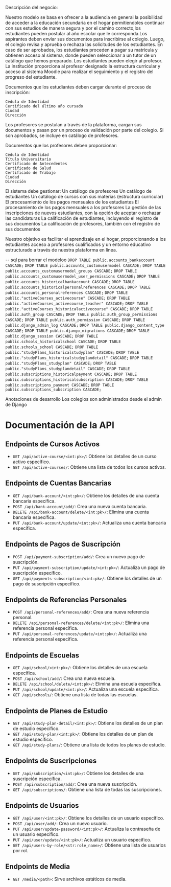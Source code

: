Descripción del negocio:

Nuestro modelo se basa en ofrecer a la audiencia en general la posibilidad de acceder a la educación secundaria en el hogar permitiendoles continuar con sus estudios de manera segura y por el camino correcto,los estudiantes pueden postular al año escolar que le corresponda.Los aspirantes deben enviar sus documentos para inscribirse al colegio. Luego, el colegio revisa y aprueba o rechaza las solicitudes de los estudiantes. En caso de ser aprobados, los estudiantes proceden a pagar su matrícula y obtienen acceso al sistema, donde pueden seleccionar a un tutor de un catálogo que hemos preparado. Los estudiantes pueden elegir al profesor. La institución proporciona al profesor designado la estructura curricular y acceso al sistema Moodle para realizar el seguimiento y el registro del progreso del estudiante.

Documentos que los estudiantes deben cargar durante el proceso de inscripción:

    Cédula de Identidad
    Certificado del último año cursado
    Ciudad
    Dirección

Los profesores se postulan a través de la plataforma, cargan sus documentos y pasan por un proceso de validación por parte del colegio. Si son aprobados, se incluye en catálogo de profesores.

Documentos que los profesores deben proporcionar:

    Cédula de Identidad
    Título Universitario
    Certificado de Antecedentes
    Certificado de Salud
    Certificado de Trabajo
    Ciudad
    Dirección

El sistema debe gestionar:
    Un catálogo de profesores
    Un catálogo de estudiantes
    Un catálogo de cursos con sus materias (estructura curricular)
    El procesamiento de los pagos mensuales de los estudiantes
    El procesamiento de los pagos mensuales a los profesores
    La gestión de las inscripciones de nuevos estudiantes, con la opción de aceptar o rechazar las candidaturas
    La calificación de estudiantes, incluyendo el registro de sus documentos
    La calificación de profesores, también con el registro de sus documentos

Nuestro objetivo es facilitar el aprendizaje en el hogar, proporcionando a los estudiantes acceso a profesores cualificados y un entorno educativo estructurado a través de nuestra plataforma en línea.

-- sql para borrar el modeloo
`DROP TABLE public.accounts_bankaccount CASCADE;`
`DROP TABLE public.accounts_customusermodel CASCADE;`
`DROP TABLE public.accounts_customusermodel_groups CASCADE;`
`DROP TABLE public.accounts_customusermodel_user_permissions CASCADE;`
`DROP TABLE public.accounts_historicalbankaccount CASCADE;`
`DROP TABLE public.accounts_historicalpersonalreferences CASCADE;`
`DROP TABLE public.accounts_personalreferences CASCADE;`
`DROP TABLE public."activeCourses_activecourse" CASCADE;`
`DROP TABLE public."activeCourses_activecourse_teacher" CASCADE;`
`DROP TABLE public."activeCourses_historicalactivecourse" CASCADE;`
`DROP TABLE public.auth_group CASCADE;`
`DROP TABLE public.auth_group_permissions CASCADE;`
`DROP TABLE public.auth_permission CASCADE;`
`DROP TABLE public.django_admin_log CASCADE;`
`DROP TABLE public.django_content_type CASCADE;`
`DROP TABLE public.django_migrations CASCADE;`
`DROP TABLE public.django_session CASCADE;`
`DROP TABLE public.schools_historicalschool CASCADE;`
`DROP TABLE public.schools_school CASCADE;`
`DROP TABLE public."studyPlans_historicalstudyplan" CASCADE;`
`DROP TABLE public."studyPlans_historicalstudyplandetail" CASCADE;`
`DROP TABLE public."studyPlans_studyplan" CASCADE;`
`DROP TABLE public."studyPlans_studyplandetail" CASCADE;`
`DROP TABLE public.subscriptions_historicalpayment CASCADE;`
`DROP TABLE public.subscriptions_historicalsubscription CASCADE;`
`DROP TABLE public.subscriptions_payment CASCADE;`
`DROP TABLE public.subscriptions_subscription CASCADE;`


Anotaciones de desarrollo
    Los colegios son administrados desde el admin de Django


# Documentación de la API

## Endpoints de Cursos Activos

- `GET /api/active-course/<int:pk>/`: Obtiene los detalles de un curso activo específico.
- `GET /api/active-courses/`: Obtiene una lista de todos los cursos activos.

## Endpoints de Cuentas Bancarias

- `GET /api/bank-account/<int:pk>/`: Obtiene los detalles de una cuenta bancaria específica.
- `POST /api/bank-account/add/`: Crea una nueva cuenta bancaria.
- `DELETE /api/bank-account/delete/<int:pk>/`: Elimina una cuenta bancaria específica.
- `PUT /api/bank-account/update/<int:pk>/`: Actualiza una cuenta bancaria específica.

## Endpoints de Pagos de Suscripción

- `POST /api/payment-subscription/add/`: Crea un nuevo pago de suscripción.
- `PUT /api/payment-subscription/update/<int:pk>/`: Actualiza un pago de suscripción específico.
- `GET /api/payments-subscription/<int:pk>/`: Obtiene los detalles de un pago de suscripción específico.

## Endpoints de Referencias Personales

- `POST /api/personal-references/add/`: Crea una nueva referencia personal.
- `DELETE /api/personal-references/delete/<int:pk>/`: Elimina una referencia personal específica.
- `PUT /api/personal-references/update/<int:pk>/`: Actualiza una referencia personal específica.

## Endpoints de Escuelas

- `GET /api/school/<int:pk>/`: Obtiene los detalles de una escuela específica.
- `POST /api/school/add/`: Crea una nueva escuela.
- `DELETE /api/school/delete/<int:pk>/`: Elimina una escuela específica.
- `PUT /api/school/update/<int:pk>/`: Actualiza una escuela específica.
- `GET /api/schools/`: Obtiene una lista de todas las escuelas.

## Endpoints de Planes de Estudio

- `GET /api/study-plan-detail/<int:pk>/`: Obtiene los detalles de un plan de estudio específico.
- `GET /api/study-plan/<int:pk>/`: Obtiene los detalles de un plan de estudio específico.
- `GET /api/study-plans/`: Obtiene una lista de todos los planes de estudio.

## Endpoints de Suscripciones

- `GET /api/subscription/<int:pk>/`: Obtiene los detalles de una suscripción específica.
- `POST /api/subscription/add/`: Crea una nueva suscripción.
- `GET /api/subscriptions/`: Obtiene una lista de todas las suscripciones.

## Endpoints de Usuarios

- `GET /api/user/<int:pk>/`: Obtiene los detalles de un usuario específico.
- `POST /api/user/add/`: Crea un nuevo usuario.
- `PUT /api/user/update-password/<int:pk>/`: Actualiza la contraseña de un usuario específico.
- `PUT /api/user/update/<int:pk>/`: Actualiza un usuario específico.
- `GET /api/users-by-role/<str:role_name>/`: Obtiene una lista de usuarios por rol.

## Endpoints de Media

- `GET /media/<path>`: Sirve archivos estáticos de media.
